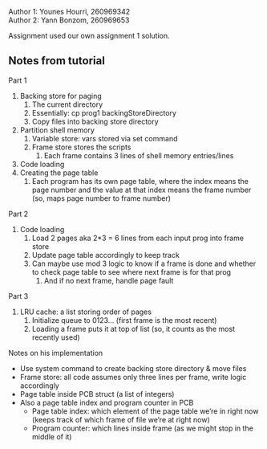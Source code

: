 Author 1: Younes Hourri, 260969342  
Author 2: Yann Bonzom, 260969653  

Assignment used our own assignment 1 solution.

## Notes from tutorial
Part 1
1. Backing store for paging
    1. The current directory
    2. Essentially: cp prog1 backingStoreDirectory
    3. Copy files into backing store directory
2. Partition shell memory
    1. Variable store: vars stored via set command
    2. Frame store stores the scripts
        1. Each frame contains 3 lines of shell memory entries/lines
3. Code loading
4. Creating the page table
    1. Each program has its own page table, where the index means the page number and the value at that index means the frame number (so, maps page number to frame number)

Part 2
1. Code loading
    1. Load 2 pages aka 2*3 = 6 lines from each input prog into frame store
    2. Update page table accordingly to keep track
    3. Can maybe use mod 3 logic to know if a frame is done and whether to check page table to see where next frame is for that prog
        1. And if no next frame, handle page fault

Part 3
1. LRU cache: a list storing order of pages
    1. Initialize queue to 0123… (first frame is the most recent)
    2. Loading a frame puts it at top of list (so, it counts as the most recently used)

Notes on his implementation
* Use system command to create backing store directory & move files
* Frame store: all code assumes only three lines per frame, write logic accordingly
* Page table inside PCB struct (a list of integers)
* Also a page table index and program counter in PCB
    * Page table index: which element of the page table we’re in right now (keeps track of which frame of file we’re at right now)
    * Program counter: which lines inside frame (as we might stop in the middle of it)